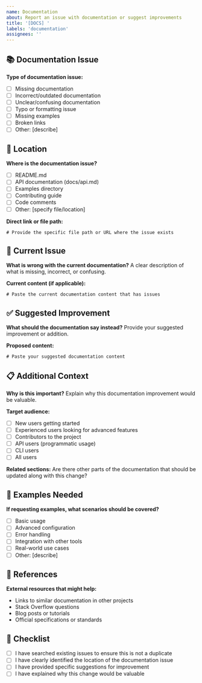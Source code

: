 ```yaml
---
name: Documentation
about: Report an issue with documentation or suggest improvements
title: '[DOCS] '
labels: 'documentation'
assignees: ''
---
```


## 📚 Documentation Issue

**Type of documentation issue:**
- [ ] Missing documentation
- [ ] Incorrect/outdated documentation
- [ ] Unclear/confusing documentation
- [ ] Typo or formatting issue
- [ ] Missing examples
- [ ] Broken links
- [ ] Other: [describe]

## 📍 Location

**Where is the documentation issue?**
- [ ] README.md
- [ ] API documentation (docs/api.md)
- [ ] Examples directory
- [ ] Contributing guide
- [ ] Code comments
- [ ] Other: [specify file/location]

**Direct link or file path:**
```
# Provide the specific file path or URL where the issue exists
```

## 🐛 Current Issue

**What is wrong with the current documentation?**
A clear description of what is missing, incorrect, or confusing.

**Current content (if applicable):**
```
# Paste the current documentation content that has issues
```

## ✅ Suggested Improvement

**What should the documentation say instead?**
Provide your suggested improvement or addition.

**Proposed content:**
```
# Paste your suggested documentation content
```

## 📋 Additional Context

**Why is this important?**
Explain why this documentation improvement would be valuable.

**Target audience:**
- [ ] New users getting started
- [ ] Experienced users looking for advanced features
- [ ] Contributors to the project
- [ ] API users (programmatic usage)
- [ ] CLI users
- [ ] All users

**Related sections:**
Are there other parts of the documentation that should be updated along with this change?

## 🎯 Examples Needed

**If requesting examples, what scenarios should be covered?**
- [ ] Basic usage
- [ ] Advanced configuration
- [ ] Error handling
- [ ] Integration with other tools
- [ ] Real-world use cases
- [ ] Other: [describe]

## 🔗 References

**External resources that might help:**
- Links to similar documentation in other projects
- Stack Overflow questions
- Blog posts or tutorials
- Official specifications or standards

## 📝 Checklist

- [ ] I have searched existing issues to ensure this is not a duplicate
- [ ] I have clearly identified the location of the documentation issue
- [ ] I have provided specific suggestions for improvement
- [ ] I have explained why this change would be valuable